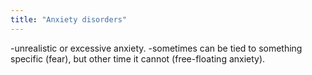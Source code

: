 ```yaml
---
title: "Anxiety disorders"
---
```

-unrealistic or excessive anxiety.
-sometimes can be tied to something specific (fear), but other time it cannot (free-floating anxiety).

